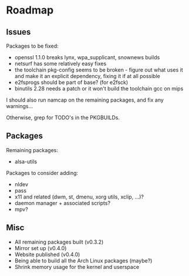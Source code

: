 # Roadmap #

## Issues ##

Packages to be fixed:
- openssl 1.1.0 breaks lynx, wpa\_supplicant, snownews builds
- netsurf has some relatively easy fixes
- the toolchain pkg-config seems to be broken - figure out what uses it and
  make it an explicit dependency, fixing it if at all possible
- e2fsprogs should be part of base? (for e2fsck)
- binutils 2.28 needs a patch or it won't build the toolchain gcc on mips

I should also run namcap on the remaining packages, and fix any warnings...

Otherwise, grep for TODO's in the PKGBUILDs.


## Packages ##

Remaining packages:

- alsa-utils

Packages to consider adding:

- nldev
- pass
- x11 and related (dwm, st, dmenu, xorg utils, xclip, ...)?
- daemon manager + associated scripts?
- mpv?


## Misc ##

- All remaining packages built (v0.3.2)
- Mirror set up (v0.4.0)
- Website published (v0.4.0)
- Being able to build all the Arch Linux packages (maybe?)
- Shrink memory usage for the kernel and userspace

